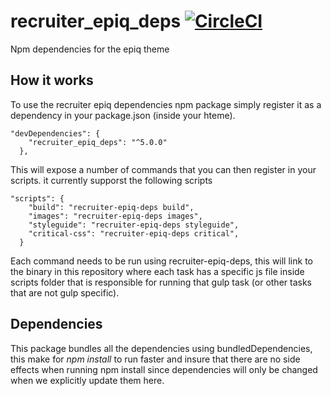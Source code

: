 # recruiter_epiq_deps [![CircleCI](https://dl.circleci.com/status-badge/img/gh/jobiqo/recruiter_epiq_deps/tree/master.svg?style=svg)](https://dl.circleci.com/status-badge/redirect/gh/jobiqo/recruiter_epiq_deps/tree/master)

Npm dependencies for the epiq theme

## How it works

To use the recruiter epiq dependencies npm package simply register it as a dependency in your package.json (inside your hteme).

```
"devDependencies": {
    "recruiter_epiq_deps": "^5.0.0"
  },
```

This will expose a number of commands that you can then register in your scripts. it currently supporst the following scripts

```
"scripts": {
    "build": "recruiter-epiq-deps build",
    "images": "recruiter-epiq-deps images",
    "styleguide": "recruiter-epiq-deps styleguide",
    "critical-css": "recruiter-epiq-deps critical",
  }
```

Each command needs to be run using recruiter-epiq-deps, this will link to the binary in this repository where each task has a specific js file inside scripts folder that is responsible for running that gulp task (or other tasks that are not gulp specific).

## Dependencies

This package bundles all the dependencies using bundledDependencies, this make for _npm install_ to run faster and insure that there are no side effects when running npm install since dependencies will only be changed when we explicitly update them here.
